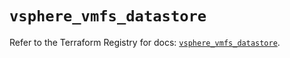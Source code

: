 # `vsphere_vmfs_datastore`

Refer to the Terraform Registry for docs: [`vsphere_vmfs_datastore`](https://registry.terraform.io/providers/hashicorp/vsphere/2.12.0/docs/resources/vmfs_datastore).
